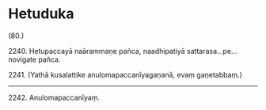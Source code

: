 # Hetuduka

(80.)

2240\. Hetupaccayā naārammaṇe pañca, naadhipatiyā sattarasa…pe…  novigate pañca.

2241\. (Yathā kusalattike anulomapaccanīyagaṇanā, evaṃ gaṇetabbaṃ.)

---

2242\. Anulomapaccanīyaṃ.
